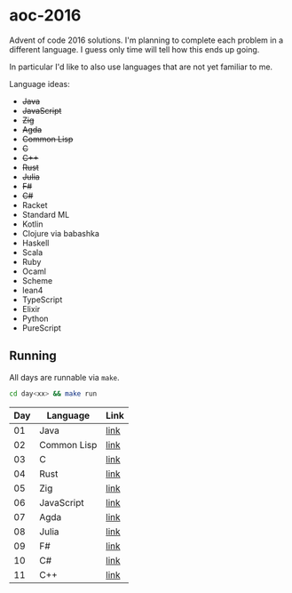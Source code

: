 # aoc-2016

Advent of code 2016 solutions. I'm planning to complete each problem in a different language. I guess only time will tell how this ends up going.

In particular I'd like to also use languages that are not yet familiar to me.

Language ideas:
- <s>Java</s>
- <s>JavaScript</s>
- <s>Zig</s>
- <s>Agda</s>
- <s>Common Lisp</s>
- <s>C</s>
- <s>C++</s>
- <s>Rust</s>
- <s>Julia</s>
- <s>F#</s>
- <s>C#</s>
- Racket
- Standard ML
- Kotlin
- Clojure via babashka
- Haskell
- Scala
- Ruby
- Ocaml
- Scheme
- lean4
- TypeScript
- Elixir
- Python
- PureScript

## Running

All days are runnable via `make`.

```sh
cd day<xx> && make run
```

| Day | Language    | Link            |
| --- | ----------- | --------------- |
| 01  | Java        | [link](./day01) |
| 02  | Common Lisp | [link](./day02) |
| 03  | C           | [link](./day03) |
| 04  | Rust        | [link](./day04) |
| 05  | Zig         | [link](./day05) |
| 06  | JavaScript  | [link](./day06) |
| 07  | Agda        | [link](./day07) |
| 08  | Julia       | [link](./day08) |
| 09  | F#          | [link](./day09) |
| 10  | C#          | [link](./day10) |
| 11  | C++         | [link](./day11) |

